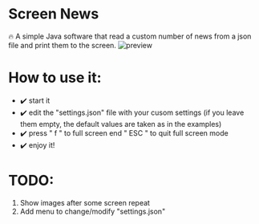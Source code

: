 # Screen News
🔥 A simple Java software that read a custom number of news from a json file and print them to the screen.
![preview](https://user-images.githubusercontent.com/22510306/112407026-9810ce80-8d15-11eb-9d9d-043e07454e38.png)


# How to use it:
* ✔️ start it
* ✔️ edit the "settings.json" file with your cusom settings (if you leave them empty, the default values are taken as in the examples)
* ✔️ press " f " to full screen end " ESC " to quit full screen mode
* ✔️ enjoy it!




# TODO:
1. Show images after some screen repeat
2. Add menu to change/modify "settings.json"

